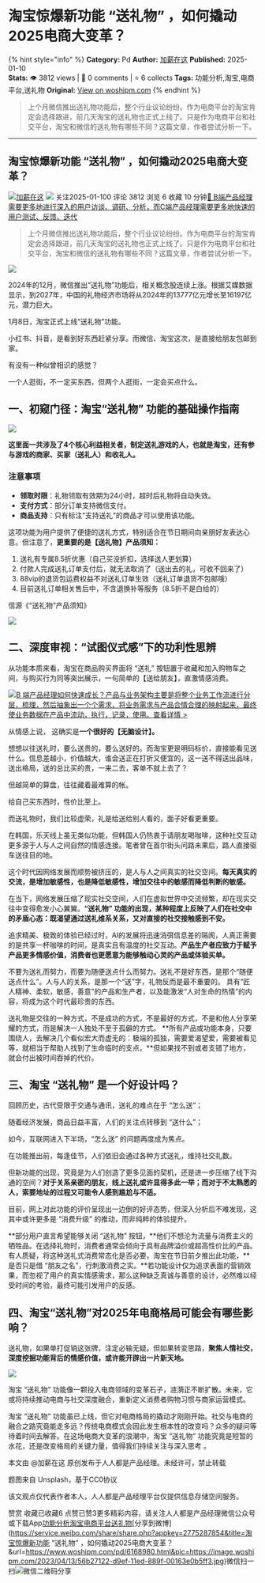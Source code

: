 # 淘宝惊爆新功能 “送礼物” ，如何撬动2025电商大变革？
{% hint style="info" %}
**Category:** Pd
**Author:** [加薪在这](https://www.woshipm.com/u/1073708)
**Published:** 2025-01-10  
**Stats:** 👁️ 3812 views | 💬 0 comments | ⭐ 6 collects
**Tags:** 功能分析,淘宝,电商平台,送礼物
**Original:** [View on woshipm.com](https://www.woshipm.com/pd/6168980.html)
{% endhint %}
> 上个月微信推出送礼物功能后，整个行业议论纷纷。作为电商平台的淘宝肯定会选择跟进，前几天淘宝的送礼物也正式上线了。只是作为电商平台和社交平台，淘宝和微信的送礼物有哪些不同？这篇文章，作者尝试分析一下。

---

## 淘宝惊爆新功能 “送礼物” ，如何撬动2025电商大变革？

[![](https://static.woshipm.com/pmapp_avatar_20250217142505_6053.jpeg?imageView2/1/w/72/h/72/q/100)](https://www.woshipm.com/u/1073708)[加薪在这](https://www.woshipm.com/u/1073708) ![](https://static.woshipm.com/tag/1101_1@2x.png) 关注2025-01-100 评论 3812 浏览 6 收藏 10 分钟[🔗 B端产品经理需要更多地进行深入的用户访谈、调研、分析，而C端产品经理需要更多地快速的用户测试、反馈、迭代](https://ke.qidianla.com/courses/bcpm)

> 上个月微信推出送礼物功能后，整个行业议论纷纷。作为电商平台的淘宝肯定会选择跟进，前几天淘宝的送礼物也正式上线了。只是作为电商平台和社交平台，淘宝和微信的送礼物有哪些不同？这篇文章，作者尝试分析一下。

![](https://image.woshipm.com/2023/04/13/56b27122-d9ef-11ed-889f-00163e0b5ff3.jpg)

2024年的12月，微信推出“送礼物”功能后，相关概念股连续上涨。根据艾媒数据显示，到2027年，中国的礼物经济市场将从2024年的13777亿元增长至16197亿元，潜力巨大。

1月8日，淘宝正式上线“送礼物”功能。

小红书、抖音，是看到好东西赶紧分享。而微信、淘宝这次，是直接给朋友包邮到家。

有没有一种似曾相识的感觉？

一个人逛街，不一定买东西，但两个人逛街，一定会买点什么。

## 一、初窥门径：淘宝“送礼物” 功能的基础操作指南

![](https://image.woshipm.com/2025/01/10/76395a98-cef2-11ef-bdd0-00163e09d72f.png)

**这里面一共涉及了4个核心利益相关者，制定送礼游戏的人，也就是淘宝，还有参与游戏的商家、买家（送礼人）和收礼人。**

### 注意事项

*   **领取时限**：礼物领取有效期为24小时，超时后礼物将自动失效。
*   **支付方式**：部分订单支持微信支付。
*   **商品支持**：只有标注“支持送礼”的商品才可以使用该功能。

这项功能为用户提供了便捷的送礼方式，特别适合在节日期间向亲朋好友表达心意。但注意了，**更重要的是【送礼物】产品须知：**

1.  送礼有专属8.5折优惠（自己买没折扣，选择送人更划算）
2.  付款人完成送礼订单支付后，就无法取消了（送出去的礼，可收不回来了）
3.  88vip的退货包运费权益不对送礼订单生效（送礼订单退货不包邮哦）
4.  目前送礼订单相关售后中，不含退换补等服务（8.5折不是白给的）

信源《“送礼物”产品须知》

![](https://image.woshipm.com/2025/01/09/7f9fa9d6-ce6e-11ef-bdd0-00163e09d72f.png)

## 二、深度审视：“试图仪式感”下的功利性思辨

从功能本质来看，淘宝在商品购买界面将 “送礼” 按钮置于收藏和加入购物车之间，与购买行为同等突出展示，一句简单的【送给朋友】，直激情感消费。

[![](https://image.woshipm.com/2023/08/02/a53a469e-30e3-11ee-88e7-00163e0b5ff3.png)B 端产品经理如何快速成长？产品与业务架构主要是将整个业务工作流进行分层，梳理，然后抽象出一个个需求，将业务需求与产品合情合理的映射起来，最终使业务数据在产品中流动，执行，记录，使用。查看详情 >](https://ke.qidianla.com/courses/bcpm)

从情感上说， 这确实是**一个很好的【无脑设计】。**

想想以往送礼时，要么送贵的，要么送好的。而淘宝更是明码标价，直接能看见送什么。信息差越小，价值越大，谁会送正在打折又便宜的，这一送不得送出品味，送出格局，送的总比买的贵，一来二去，客单不就上去了？

但越简单的算盘，往往藏着最难算的帐。

给自己买东西时，性价比至上。

而送礼物时，我们比较虚荣，礼是给送给别人看的，面子好看更重要。

在韩国，乐天线上虽无类似功能，但韩国人仍热衷于请朋友喝咖啡，这种社交互动更多源于人与人之间自然的情感连接。笔者曾在首尔街头问路未果后，路人直接驱车送往目的地。

这个时代因网络发展而顺势被挤压的，是人与人之间真实的社交空间。**每天真实的交流，是增加敏感性，也是降低敏感性，增加交往中的敏感而降低判断的敏感。**

在当下，网络发展压缩了现实社交空间，人们在虚拟世界中交流频繁，却在现实交往中变得愈发小心翼翼。**“送礼物” 功能的出现，某种程度上反映了人们在社交中的矛盾心态：既渴望通过送礼维系关系，又对直接的社交接触感到不安。**

追求精美、极致的体验已经过时，AI的发展将迅速消弭信息差的隔阂，人真正需要的是共享一杯咖啡的时间，是真实且有温度的社交互动。**产品生产者应致力于赋予产品更多情感价值，消费者也更愿意为能够触动心灵的产品或体验买单。**

不要为送礼而努力，而要为随便送点什么而努力。送礼不是好东西，是那个“随便送点什么”。人与人的关系，是那一个“送”字，礼物反而是最不重要的。 具有“匠人精神、柔软，敏感，善意”的产品和生产者，以及能激发“人对生命的热情”的内容，将成为这个时代最珍贵的东西。

送礼物是交往的一种方式，不是成功的方式，不是最好的方式，不是和他人分享荣耀的方式，而是解决一人独处不至于孤僻的方式。 **所有产品或功能本身，只要围绕人，去解决几个看似宏大而虚无的：极端的孤独，需要爱渴望爱，需要被看见等，就相当于帮助人找到了生命临时的支点，**但如果找不到或者支错了地方，就会付出被时间吞掉的代价。

## 三、淘宝 “送礼物” 是一个好设计吗？

回顾历史，古代受限于交通与通讯，送礼的难点在于 “怎么送”；

随着经济发展，商品日益丰富，人们的关注点转移到 “送什么”；

如今，互联网进入下半场，“怎么送” 的问题再度成为焦点。

在功能推出前，每逢佳节，人们依旧会通过各种方式送礼，维持社交礼数。

但新功能的出现，究竟是为人们创造了更多见面的契机，还是进一步压缩了线下沟通的空间？**对于关系亲密的朋友，线上送礼或许显得多此一举；而对于不太熟悉的人，索要地址的过程又可能令人感到尴尬与不适。**

目前，网上对此功能的评价呈现出一边倒的好评态势，但深入分析后不难发现，这其中或许更多是 “消费升级” 的推动，而非纯粹的体验提升。

**部分用户直言希望能够关闭 “送礼物” 按钮，**他们不想沦为流量与消费主义的牺牲品。在选择礼物时，消费者通常会倾向于具有品牌溢价或超高性价比的产品。有人质疑，将这种送礼式消费常态化是否必要，淘宝在节日前夕推出此功能，**是否只是借 “朋友之名”，行刺激消费之实。**若功能设计仅为追求表面的营销效果，而忽视了用户的真实情感需求，那么这种缺乏真诚与善意的设计，必然难以经受时间的考验，最终可能引发用户的反感。

## 四、淘宝“送礼物”对2025年电商格局可能会有哪些影响？

送礼物，如果单打促销这张牌，注定必输无疑。但如果转变思路，**聚焦人情社交，深度挖掘功能背后的情感价值，或许能开辟出一片新天地。**

![](https://image.woshipm.com/2025/01/09/8835c084-ce6f-11ef-bdd0-00163e09d72f.png)

淘宝 “送礼物” 功能像一颗投入电商领域的变革石子，涟漪正不断扩散。未来，它或将持续推动电商与社交深度融合，重新定义消费者购物习惯与商家运营模式。

淘宝 “送礼物” 功能虽已上线，但它对电商格局的撬动才刚刚开始。社交与电商的融合之路究竟能走多远？传统电商模式会因此发生根本性的改变吗？众多的疑问等待着时间去解答。在这场电商大变革的浪潮中，淘宝 “送礼物” 功能究竟是短暂的水花，还是改变格局的关键力量，值得我们持续关注与深入思考 。

本文由 @加薪在这 原创发布于人人都是产品经理。未经许可，禁止转载

题图来自 Unsplash，基于CC0协议

该文观点仅代表作者本人，人人都是产品经理平台仅提供信息存储空间服务。

赞赏 收藏已收藏6 点赞已赞3更多精彩内容，请关注人人都是产品经理微信公众号或下载App[功能分析](https://www.woshipm.com/tag/%e5%8a%9f%e8%83%bd%e5%88%86%e6%9e%90)[淘宝](https://www.woshipm.com/tag/%e6%b7%98%e5%ae%9d)[电商平台](https://www.woshipm.com/tag/%e7%94%b5%e5%95%86%e5%b9%b3%e5%8f%b0)[送礼物](https://www.woshipm.com/tag/%e9%80%81%e7%a4%bc%e7%89%a9)[分享到微博](https://service.weibo.com/share/share.php?appkey=2775287854&title=淘宝惊爆新功能 “送礼物” ，如何撬动2025电商大变革？&url=https://www.woshipm.com/pd/6168980.html&pic=https://image.woshipm.com/2023/04/13/56b27122-d9ef-11ed-889f-00163e0b5ff3.jpg)微信扫一扫![微信二维码](https://api.pwmqr.com/qrcode/create/?url=https://www.woshipm.com/pd/6168980.html)分享